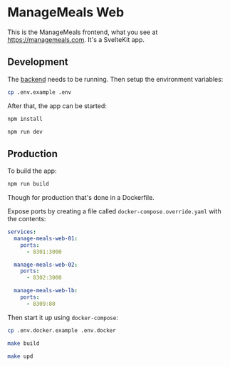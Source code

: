 # ManageMeals Web

This is the ManageMeals frontend, what you see at https://managemeals.com. It's a SvelteKit app.

## Development

The [backend](https://github.com/managemeals/manage-meals-api) needs to be running. Then setup the environment variables:

```bash
cp .env.example .env
```

After that, the app can be started:

```bash
npm install

npm run dev
```

## Production

To build the app:

```bash
npm run build
```

Though for production that's done in a Dockerfile.

Expose ports by creating a file called `docker-compose.override.yaml` with the contents:

```yaml
services:
  manage-meals-web-01:
    ports:
      - 8301:3000

  manage-meals-web-02:
    ports:
      - 8302:3000

  manage-meals-web-lb:
    ports:
      - 8309:80
```

Then start it up using `docker-compose`:

```bash
cp .env.docker.example .env.docker

make build

make upd
```
